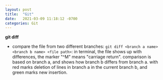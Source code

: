 ```yaml
---
layout: post
title:  "Git"
date:   2021-03-09 11:18:12 -0700
categories: Git
---
```


__git diff__
* compare the file from two different branches: `git diff <branch a name> <branch b name> <file path>`: in terminal, the file shows up with differences, the marker "^M" means "carriage return". comparison is based on branch a, and shows how branch b differs from branch a. with red marks deletion of lines in branch a in the current branch b, and green marks new insertion. 